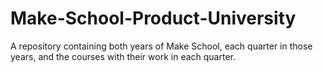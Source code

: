 # Make-School-Product-University
A repository containing both years of Make School, each quarter in those years, and the courses with their work in each quarter.
